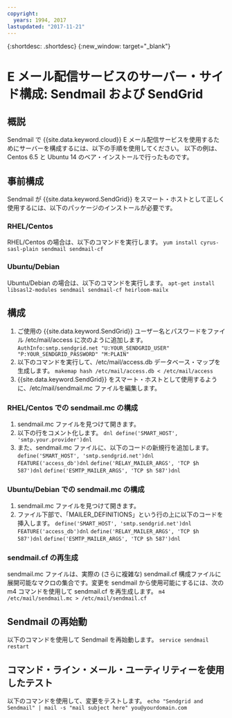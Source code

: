 ```yaml
---
copyright:
  years: 1994, 2017
lastupdated: "2017-11-21"
---
```


{:shortdesc: .shortdesc}
{:new_window: target="_blank"}

# E メール配信サービスのサーバー・サイド構成: Sendmail および SendGrid

## 概説

Sendmail で {{site.data.keyword.cloud}} E メール配信サービスを使用するためにサーバーを構成するには、以下の手順を使用してください。
以下の例は、Centos 6.5 と Ubuntu 14 のベア・インストールで行ったものです。

## 事前構成

Sendmail が {{site.data.keyword.SendGrid}} をスマート・ホストとして正しく使用するには、以下のパッケージのインストールが必要です。

### RHEL/Centos
RHEL/Centos の場合は、以下のコマンドを実行します。
`yum install cyrus-sasl-plain sendmail sendmail-cf`

### Ubuntu/Debian
Ubuntu/Debian の場合は、以下のコマンドを実行します。
`apt-get install libsasl2-modules sendmail sendmail-cf heirloom-mailx`

## 構成

1. ご使用の {{site.data.keyword.SendGrid}} ユーザー名とパスワードをファイル /etc/mail/access に次のように追加します。
`AuthInfo:smtp.sendgrid.net "U:YOUR_SENDGRID_USER" "P:YOUR_SENDGRID_PASSWORD" "M:PLAIN"`
2. 以下のコマンドを実行して、/etc/mail/access.db データベース・マップを生成します。
`makemap hash /etc/mail/access.db < /etc/mail/access`
3. {{site.data.keyword.SendGrid}} をスマート・ホストとして使用するように、/etc/mail/sendmail.mc ファイルを編集します。

### RHEL/Centos での sendmail.mc の構成
1. sendmail.mc ファイルを見つけて開きます。
2. 以下の行をコメント化します。
`dnl define('SMART_HOST', 'smtp.your.provider')dnl`
3. また、sendmail.mc ファイルに、以下のコードの新規行を追加します。
`define('SMART_HOST', 'smtp.sendgrid.net')dnl`
`FEATURE('access_db')dnl`
`define('RELAY_MAILER_ARGS', 'TCP $h 587')dnl`
`define('ESMTP_MAILER_ARGS', 'TCP $h 587')dnl`

### Ubuntu/Debian での sendmail.mc の構成
1. sendmail.mc ファイルを見つけて開きます。
2. ファイル下部で、「MAILER_DEFINITIONS」という行の上に以下のコードを挿入します。
`define('SMART_HOST', 'smtp.sendgrid.net')dnl`
`FEATURE('access_db')dnl`
`define('RELAY_MAILER_ARGS', 'TCP $h 587')dnl`
`define('ESMTP_MAILER_ARGS', 'TCP $h 587')dnl`

### sendmail.cf の再生成
sendmail.mc ファイルは、実際の (さらに複雑な) sendmail.cf 構成ファイルに展開可能なマクロの集合です。変更を sendmail から使用可能にするには、次の m4 コマンドを使用して sendmail.cf を再生成します。
`m4 /etc/mail/sendmail.mc > /etc/mail/sendmail.cf`

## Sendmail の再始動
以下のコマンドを使用して Sendmail を再始動します。
`service sendmail restart`

## コマンド・ライン・メール・ユーティリティーを使用したテスト
以下のコマンドを使用して、変更をテストします。
`echo "Sendgrid and Sendmail" | mail -s "mail subject here" you@yourdomain.com`
